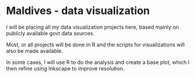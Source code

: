 # Maldives - data visualization

I will be placing all my data visualization projects here, based mainly on publicly available govt data sources. 

Most, or all projects will be done in R and the scripts for visualizations will also be made available. 

In some cases, I will use R to do the analysis and create a base plot, which I then refine using Inkscape to improve resolution.
